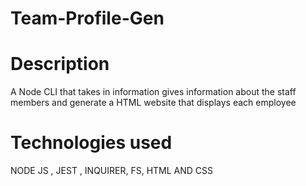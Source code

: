 # Team-Profile-Gen

# Description 
A Node CLI that takes in information gives information about the staff members and generate a HTML website that displays each employee

# Technologies used
NODE JS , JEST , INQUIRER, FS, HTML AND CSS

